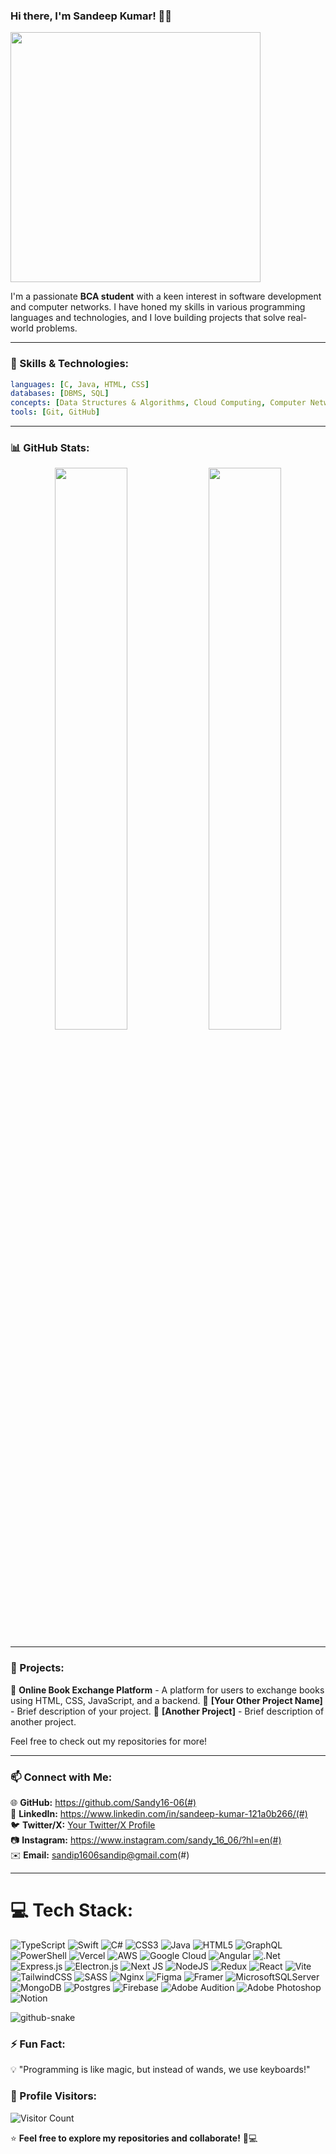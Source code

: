 ### Hi there, I'm Sandeep Kumar! 👋🚀

<img src="https://media.giphy.com/media/qgQUggAC3Pfv687qPC/giphy.gif" width="400"/>

I'm a passionate **BCA student** with a keen interest in software development and computer networks. I have honed my skills in various programming languages and technologies, and I love building projects that solve real-world problems.

---

### 🚀 Skills & Technologies:

```yaml
languages: [C, Java, HTML, CSS]
databases: [DBMS, SQL]
concepts: [Data Structures & Algorithms, Cloud Computing, Computer Networks]
tools: [Git, GitHub]
```

---

### 📊 GitHub Stats:

<p align="center">
  <img src="https://github-readme-stats.vercel.app/api?username=your-github-username&show_icons=true&theme=radical" width="48%"/>
  <img src="https://github-readme-streak-stats.herokuapp.com/?user=your-github-username&theme=radical" width="48%"/>
</p>

---

### 🔨 Projects:
📌 **Online Book Exchange Platform** - A platform for users to exchange books using HTML, CSS, JavaScript, and a backend.
📌 **[Your Other Project Name]** - Brief description of your project.
📌 **[Another Project]** - Brief description of another project.

Feel free to check out my repositories for more!

---

### 📫 Connect with Me:
🌐 **GitHub:** https://github.com/Sandy16-06(#)  
💼 **LinkedIn:** https://www.linkedin.com/in/sandeep-kumar-121a0b266/(#)  
🐦 **Twitter/X:** [Your Twitter/X Profile](#)  
📷 **Instagram:** https://www.instagram.com/sandy_16_06/?hl=en(#)  
✉️ **Email:** sandip1606sandip@gmail.com(#)

---

# 💻 Tech Stack:
 ![TypeScript](https://img.shields.io/badge/typescript-%23007ACC.svg?style=for-the-badge&logo=typescript&logoColor=white) ![Swift](https://img.shields.io/badge/swift-F54A2A?style=for-the-badge&logo=swift&logoColor=white) ![C#](https://img.shields.io/badge/c%23-%23239120.svg?style=for-the-badge&logo=csharp&logoColor=white) ![CSS3](https://img.shields.io/badge/css3-%231572B6.svg?style=for-the-badge&logo=css3&logoColor=white) ![Java](https://img.shields.io/badge/java-%23ED8B00.svg?style=for-the-badge&logo=openjdk&logoColor=white) ![HTML5](https://img.shields.io/badge/html5-%23E34F26.svg?style=for-the-badge&logo=html5&logoColor=white) ![GraphQL](https://img.shields.io/badge/-GraphQL-E10098?style=for-the-badge&logo=graphql&logoColor=white) ![PowerShell](https://img.shields.io/badge/PowerShell-%235391FE.svg?style=for-the-badge&logo=powershell&logoColor=white) ![Vercel](https://img.shields.io/badge/vercel-%23000000.svg?style=for-the-badge&logo=vercel&logoColor=white) ![AWS](https://img.shields.io/badge/AWS-%23FF9900.svg?style=for-the-badge&logo=amazon-aws&logoColor=white) ![Google Cloud](https://img.shields.io/badge/GoogleCloud-%234285F4.svg?style=for-the-badge&logo=google-cloud&logoColor=white) ![Angular](https://img.shields.io/badge/angular-%23DD0031.svg?style=for-the-badge&logo=angular&logoColor=white) ![.Net](https://img.shields.io/badge/.NET-5C2D91?style=for-the-badge&logo=.net&logoColor=white) ![Express.js](https://img.shields.io/badge/express.js-%23404d59.svg?style=for-the-badge&logo=express&logoColor=%2361DAFB) ![Electron.js](https://img.shields.io/badge/Electron-191970?style=for-the-badge&logo=Electron&logoColor=white) ![Next JS](https://img.shields.io/badge/Next-black?style=for-the-badge&logo=next.js&logoColor=white) ![NodeJS](https://img.shields.io/badge/node.js-6DA55F?style=for-the-badge&logo=node.js&logoColor=white) ![Redux](https://img.shields.io/badge/redux-%23593d88.svg?style=for-the-badge&logo=redux&logoColor=white) ![React](https://img.shields.io/badge/react-%2320232a.svg?style=for-the-badge&logo=react&logoColor=%2361DAFB) ![Vite](https://img.shields.io/badge/vite-%23646CFF.svg?style=for-the-badge&logo=vite&logoColor=white) ![TailwindCSS](https://img.shields.io/badge/tailwindcss-%2338B2AC.svg?style=for-the-badge&logo=tailwind-css&logoColor=white) ![SASS](https://img.shields.io/badge/SASS-hotpink.svg?style=for-the-badge&logo=SASS&logoColor=white) ![Nginx](https://img.shields.io/badge/nginx-%23009639.svg?style=for-the-badge&logo=nginx&logoColor=white) ![Figma](https://img.shields.io/badge/figma-%23F24E1E.svg?style=for-the-badge&logo=figma&logoColor=white) ![Framer](https://img.shields.io/badge/Framer-black?style=for-the-badge&logo=framer&logoColor=blue) ![MicrosoftSQLServer](https://img.shields.io/badge/Microsoft%20SQL%20Server-CC2927?style=for-the-badge&logo=microsoft%20sql%20server&logoColor=white) ![MongoDB](https://img.shields.io/badge/MongoDB-%234ea94b.svg?style=for-the-badge&logo=mongodb&logoColor=white) ![Postgres](https://img.shields.io/badge/postgres-%23316192.svg?style=for-the-badge&logo=postgresql&logoColor=white) ![Firebase](https://img.shields.io/badge/Firebase-039BE5?style=for-the-badge&logo=Firebase&logoColor=white) ![Adobe Audition](https://img.shields.io/badge/Adobe%20Audition-9999FF.svg?style=for-the-badge&logo=Adobe%20Audition&logoColor=white) ![Adobe Photoshop](https://img.shields.io/badge/adobe%20photoshop-%2331A8FF.svg?style=for-the-badge&logo=adobe%20photoshop&logoColor=white) ![Notion](https://img.shields.io/badge/Notion-%23000000.svg?style=for-the-badge&logo=notion&logoColor=white)
 
 <picture>
   <source media="(prefers-color-scheme: dark)" srcset="https://raw.githubusercontent.com/tobiasmeyhoefer/tobiasmeyhoefer/output/github-snake-dark.svg" />
   <source media="(prefers-color-scheme: light)" srcset="https://raw.githubusercontent.com/tobiasmeyhoefer/tobiasmeyhoefer/output/github-snake.svg" />
   <img alt="github-snake" src="https://raw.githubusercontent.com/tobiasmeyhoefer/tobiasmeyhoefer/output/github-snake.svg" />
 </picture>

### ⚡ Fun Fact:
💡 "Programming is like magic, but instead of wands, we use keyboards!"

### 🎯 Profile Visitors:
![Visitor Count](https://komarev.com/ghpvc/?username=your-github-username&color=blue)

⭐ **Feel free to explore my repositories and collaborate!** 🚀💻
